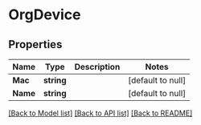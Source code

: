 # OrgDevice

## Properties
Name | Type | Description | Notes
------------ | ------------- | ------------- | -------------
**Mac** | **string** |  | [default to null]
**Name** | **string** |  | [default to null]

[[Back to Model list]](../README.md#documentation-for-models) [[Back to API list]](../README.md#documentation-for-api-endpoints) [[Back to README]](../README.md)

